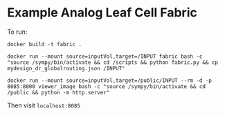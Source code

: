 # Example Analog Leaf Cell Fabric

To run:

````
docker build -t fabric .

docker run --mount source=inputVol,target=/INPUT fabric bash -c "source /sympy/bin/activate && cd /scripts && python fabric.py && cp mydesign_dr_globalrouting.json /INPUT"

docker run --mount source=inputVol,target=/public/INPUT --rm -d -p 8085:8000 viewer_image bash -c "source /sympy/bin/activate && cd /public && python -m http.server"
````
Then visit `localhost:8085`
